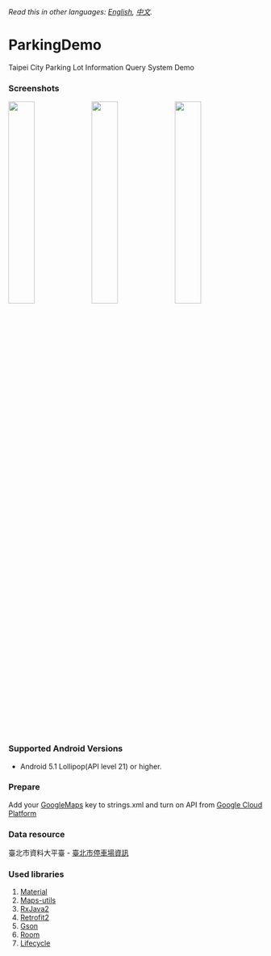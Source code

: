 *Read this in other languages: [English](README.md), [中文](README.zh-tw.md).*

# ParkingDemo
Taipei City Parking Lot Information Query System Demo

### Screenshots
<div style="dispaly:flex">
    <img src="https://user-images.githubusercontent.com/25738593/75606176-2e7bbc00-5b25-11ea-9add-eacb5308d899.jpg" width="32%">
    <img src="https://user-images.githubusercontent.com/25738593/75606177-2face900-5b25-11ea-8c94-360b1011fd16.jpg" width="32%">
    <img src="https://user-images.githubusercontent.com/25738593/75606178-30457f80-5b25-11ea-86ae-3824349ffe87.jpg" width="32%">
</div>

### Supported Android Versions
- Android 5.1 Lollipop(API level 21) or higher.

### Prepare
Add your [GoogleMaps](https://developers.google.com/maps/documentation/android-api/) key to strings.xml and turn on API from [Google Cloud Platform](https://console.cloud.google.com/)

### Data resource
臺北市資料大平臺 - [臺北市停車場資訊](https://data.taipei/#/dataset/detail?id=d5c0656b-5250-4179-a491-c94daa56ef2c)

### Used libraries
1. [Material](https://material.io/)
2. [Maps-utils](https://github.com/googlemaps/android-maps-utils)
3. [RxJava2](https://github.com/ReactiveX/RxJava)
4. [Retrofit2](https://github.com/square/retrofit)
5. [Gson](https://github.com/google/gson)
6. [Room](https://developer.android.com/topic/libraries/architecture/room)
7. [Lifecycle](https://developer.android.com/jetpack/androidx/releases/lifecycle)
